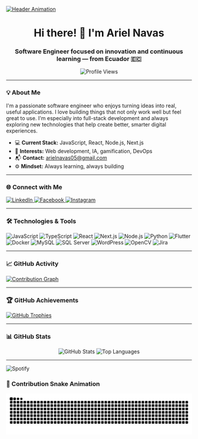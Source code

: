 [![Header Animation](https://miro.medium.com/max/720/0*de0IdiUSoJTwgsys.gif)](https://github.com/ANavas07)

<h1 align="center">Hi there! 👋 I'm Ariel Navas</h1>
<h3 align="center">Software Engineer focused on innovation and continuous learning — from Ecuador 🇪🇨</h3>

<p align="center">
  <img src="https://komarev.com/ghpvc/?username=ANavas07&label=Profile%20Views&color=0e75b6&style=flat" alt="Profile Views" />
</p>

---

### 💡 About Me

I'm a passionate software engineer who enjoys turning ideas into real, useful applications. I love building things that not only work well but feel great to use. I'm especially into full-stack development and always exploring new technologies that help create better, smarter digital experiences.

- 💻 **Current Stack:** JavaScript, React, Node.js, Next.js  
- 🚀 **Interests:** Web development, IA, gamification, DevOps  
- 📬 **Contact:** [arielnavas05@gmail.com](mailto:arielnavas05@gmail.com)  
- ⚙️ **Mindset:** Always learning, always building  

---

### 🌐 Connect with Me

<p align="left">
  <a href="https://www.linkedin.com/in/navasariel/" target="_blank">
    <img src="https://raw.githubusercontent.com/maurodesouza/profile-readme-generator/master/src/assets/icons/social/linkedin/default.svg" width="42" height="27" alt="LinkedIn"/>
  </a>
  <a href="https://www.facebook.com/arielalejo.navas/" target="_blank">
    <img src="https://raw.githubusercontent.com/maurodesouza/profile-readme-generator/master/src/assets/icons/social/facebook/default.svg" width="42" height="27" alt="Facebook"/>
  </a>
  <a href="https://www.instagram.com/alejandro.n7" target="_blank">
    <img src="https://raw.githubusercontent.com/maurodesouza/profile-readme-generator/master/src/assets/icons/social/instagram/default.svg" width="42" height="27" alt="Instagram"/>
  </a>
</p>

---

### 🛠️ Technologies & Tools

<div align="left">
  <img src="https://cdn.jsdelivr.net/gh/devicons/devicon/icons/javascript/javascript-original.svg" height="40" alt="JavaScript"/>
  <img src="https://cdn.jsdelivr.net/gh/devicons/devicon/icons/typescript/typescript-original.svg" height="40" alt="TypeScript"/>
  <img src="https://cdn.jsdelivr.net/gh/devicons/devicon/icons/react/react-original.svg" height="40" alt="React"/>
  <img src="https://cdn.jsdelivr.net/gh/devicons/devicon/icons/nextjs/nextjs-original.svg" height="40" alt="Next.js"/>
  <img src="https://cdn.jsdelivr.net/gh/devicons/devicon/icons/nodejs/nodejs-original.svg" height="40" alt="Node.js"/>
  <img src="https://cdn.jsdelivr.net/gh/devicons/devicon/icons/python/python-original.svg" height="40" alt="Python"/>
  <img src="https://cdn.jsdelivr.net/gh/devicons/devicon/icons/flutter/flutter-original.svg" height="40" alt="Flutter"/>
  <img src="https://cdn.jsdelivr.net/gh/devicons/devicon/icons/docker/docker-original.svg" height="40" alt="Docker"/>
  <img src="https://cdn.jsdelivr.net/gh/devicons/devicon/icons/mysql/mysql-original.svg" height="40" alt="MySQL"/>
  <img src="https://cdn.jsdelivr.net/gh/devicons/devicon/icons/microsoftsqlserver/microsoftsqlserver-plain.svg" height="40" alt="SQL Server"/>
  <img src="https://cdn.jsdelivr.net/gh/devicons/devicon/icons/wordpress/wordpress-original.svg" height="40" alt="WordPress"/>
  <img src="https://cdn.jsdelivr.net/gh/devicons/devicon/icons/opencv/opencv-original.svg" height="40" alt="OpenCV"/>
  <img src="https://cdn.jsdelivr.net/gh/devicons/devicon/icons/jira/jira-original.svg" height="40" alt="Jira"/>
</div>

---

### 📈 GitHub Activity

<a href="https://github.com/ANavas07">
  <img src="https://github-readme-activity-graph.vercel.app/graph?username=ANavas07&theme=react-dark&bg_color=0D1117&color=C9D1D9&line=58A6FF&point=F78166&area=true&hide_border=true&radius=10" alt="Contribution Graph"/>
</a>

---

### 🏆 GitHub Achievements

<a href="https://github.com/ANavas07">
  <img src="https://github-profile-trophy.vercel.app/?username=ANavas07&theme=darkhub&no-frame=true&no-bg=true&margin-w=6&row=2&column=4" alt="GitHub Trophies"/>
</a>

---

### 📊 GitHub Stats

<div align="center">
  <img src="https://github-readme-stats.vercel.app/api?username=ANavas07&theme=github_dark&show_icons=true&hide_border=true&count_private=true" alt="GitHub Stats"/>
  <img src="https://github-readme-stats.vercel.app/api/top-langs/?username=ANavas07&theme=github_dark&show_icons=true&hide_border=true&layout=compact" alt="Top Languages"/>
</div>

---

![Spotify](https://spotify-github-profile.vercel.app/api/spotify?background_color=0d1117&border_color=ffffff)


### 🐍 Contribution Snake Animation

<img src="https://raw.githubusercontent.com/ANavas07/ANavas07/output/snake.svg" alt="Snake animation" />

